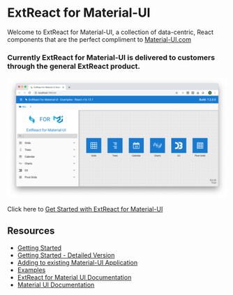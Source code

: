 # ExtReact for Material-UI

Welcome to ExtReact for Material-UI, a collection of data-centric, React components that are the perfect compliment to [Material-UI.com](https://material-ui.com/)

### Currently ExtReact for Material-UI is delivered to customers through the general ExtReact product.

<img src="examples.png" xheight="400" xwidth="800" >

Click here to [Get Started with ExtReact for Material-UI](https://github.com/sencha/ext-react/blob/ext-react-7.2.1/packages/ext-react-material-ui/guides/ExtReact_for_Material-UI_GETTING_STARTED.md)

## Resources

- [Getting Started](https://github.com/sencha/ext-react/blob/ext-react-7.2.1/packages/ext-react-material-ui/guides/ExtReact_for_Material-UI_GETTING_STARTED.md)
- [Getting Started - Detailed Version](https://github.com/sencha/ext-react/blob/ext-react-7.2.1/packages/ext-react-material-ui/guides/ExtReact_for_Material-UI_GETTING_STARTED_DETAILED.md)
- [Adding to existing Material-UI Application](https://github.com/sencha/ext-react/blob/ext-react-7.2.1/packages/ext-react-material-ui/guides/ExtReact_for_Material-UI_ADDING.md)
- [Examples](https://examples.sencha.com/ExtReact/7.2.0/ext-react-material-ui-documentation/)
- [ExtReact for Material UI Documentation](https://examples.sencha.com/ExtReact/7.2.0/ext-react-material-ui-documentation/)
- [Material UI Documentation](https://material-ui.com/)